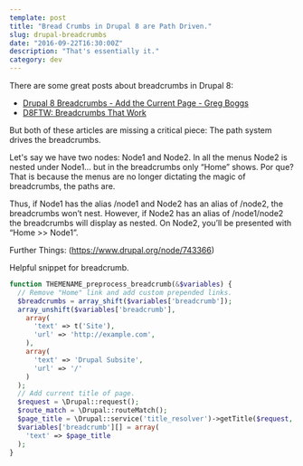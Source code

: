 ```yaml
---
template: post
title: "Bread Crumbs in Drupal 8 are Path Driven."
slug: drupal-breadcrumbs
date: "2016-09-22T16:30:00Z"
description: "That's essentially it."
category: dev
---
```


There are some great posts about breadcrumbs in Drupal 8:

- [Drupal 8 Breadcrumbs - Add the Current Page - Greg Boggs](http://www.gregboggs.com/drupal8-breadcrumbs/)
- [D8FTW: Breadcrumbs That Work](https://www.palantir.net/blog/d8ftw-breadcrumbs-work)

But both of these articles are missing a critical piece: The path system drives
the breadcrumbs.

Let's say we have two nodes: Node1 and Node2. In all the menus Node2 is nested under Node1… but in the breadcrumbs only “Home” shows. Por que? That is because the menus are no longer dictating the magic of breadcrumbs, the paths are.

Thus, if Node1 has the alias /node1 and Node2 has an alias of /node2, the breadcrumbs won’t nest. However, if Node2 has an alias of /node1/node2 the breadcrumbs will display as nested. On Node2, you’ll be presented with “Home >> Node1”.

Further Things: (https://www.drupal.org/node/743366)

Helpful snippet for breadcrumb.

```php
function THEMENAME_preprocess_breadcrumb(&$variables) {
  // Remove "Home" link and add custom prepended links.
  $breadcrumbs = array_shift($variables['breadcrumb']);
  array_unshift($variables['breadcrumb'],
    array(
      'text' => t('Site'),
      'url' => 'http://example.com',
    ),
    array(
      'text' => 'Drupal Subsite',
      'url' => '/'
    )
  );
  // Add current title of page.
  $request = \Drupal::request();
  $route_match = \Drupal::routeMatch();
  $page_title = \Drupal::service('title_resolver')->getTitle($request, $route_match->getRouteObject());
  $variables['breadcrumb'][] = array(
    'text' => $page_title
  );
}
```
